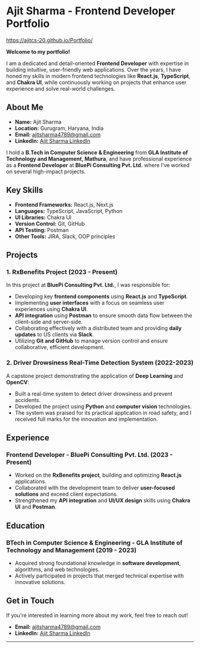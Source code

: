 

# Ajit Sharma - Frontend Developer Portfolio

https://ajitcs-20.github.io/Portfolio/

**Welcome to my portfolio!**

I am a dedicated and detail-oriented **Frontend Developer** with expertise in building intuitive, user-friendly web applications. Over the years, I have honed my skills in modern frontend technologies like **React.js**, **TypeScript**, and **Chakra UI**, while continuously working on projects that enhance user experience and solve real-world challenges.

## About Me

- **Name:** Ajit Sharma
- **Location:** Gurugram, Haryana, India
- **Email:** [ajitsharma4789@gmail.com](mailto:ajitsharma4789@gmail.com)
- **LinkedIn:** [Ajit Sharma LinkedIn](https://www.linkedin.com/in/ajit-sharma-ajitcse20/)

I hold a **B.Tech in Computer Science & Engineering** from **GLA Institute of Technology and Management, Mathura**, and have professional experience as a **Frontend Developer** at **BluePi Consulting Pvt. Ltd.** where I’ve worked on several high-impact projects.

## Key Skills

- **Frontend Frameworks:** React.js, Next.js
- **Languages:** TypeScript, JavaScript, Python
- **UI Libraries:** Chakra UI
- **Version Control:** Git, GitHub
- **API Testing:** Postman
- **Other Tools:** JIRA, Slack, OOP principles

## Projects

### 1. RxBenefits Project (2023 - Present)
In this project at **BluePi Consulting Pvt. Ltd.**, I was responsible for:
- Developing key **frontend components** using **React.js** and **TypeScript**.
- Implementing **user interfaces** with a focus on seamless user experiences using **Chakra UI**.
- **API integration** using **Postman** to ensure smooth data flow between the client-side and server-side.
- Collaborating effectively with a distributed team and providing **daily updates** to US clients via **Slack**.
- Utilizing **Git and GitHub** to manage version control and ensure collaborative, efficient development.

### 2. Driver Drowsiness Real-Time Detection System (2022-2023)
A capstone project demonstrating the application of **Deep Learning** and **OpenCV**:
- Built a real-time system to detect driver drowsiness and prevent accidents.
- Developed the project using **Python** and **computer vision** technologies.
- The system was praised for its practical application in road safety, and I received full marks for the innovation and implementation.

## Experience

### Frontend Developer - BluePi Consulting Pvt. Ltd. (2023 - Present)
- Worked on the **RxBenefits project**, building and optimizing **React.js** applications.
- Collaborated with the development team to deliver **user-focused solutions** and exceed client expectations.
- Strengthened my **API integration** and **UI/UX design** skills using **Chakra UI** and **Postman**.

## Education

### BTech in Computer Science & Engineering - GLA Institute of Technology and Management (2019 - 2023)
- Acquired strong foundational knowledge in **software development**, algorithms, and web technologies.
- Actively participated in projects that merged technical expertise with innovative solutions.

## Get in Touch

If you're interested in learning more about my work, feel free to reach out!

- **Email:** ajitsharma4789@gmail.com
- **LinkedIn:** [Ajit Sharma LinkedIn](https://www.linkedin.com/in/ajit-sharma-ajitcse20/)

---

